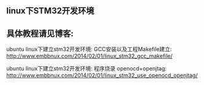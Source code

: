 ## linux下STM32开发环境
## 具体教程请见博客:

ubuntu linux下建立stm32开发环境: GCC安装以及工程Makefile建立:
http://www.embbnux.com/2014/02/01/linux_stm32_gcc_makefile/

ubuntu linux下建立stm32开发环境: 程序烧录 openocd+openjtag:
http://www.embbnux.com/2014/02/01/linux_stm32_use_openocd_openjtag/

